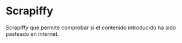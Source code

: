 # Scrapiffy

Scrapiffy que permite comprobar si el contenido introducido ha sido pasteado en internet​.


